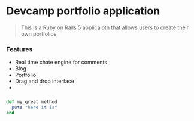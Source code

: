 # Devcamp portfolio application

>This is a Ruby on Rails 5 applicaiotn that allows users to create their own portfolios.

### Features


- Real time chate engine for comments
- Blog
- Portfolio
- Drag and drop interface
- 
### 

```ruby
def my_great method
  puts "here it is"
end
```

